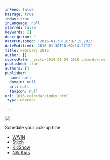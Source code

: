 ```yaml
---
inFeed: false
hasPage: true
inNav: true
inLanguage: null
starred: false
keywords: []
description: ''
datePublished: '2016-01-30T18:02:15.292Z'
dateModified: '2016-01-30T18:02:14.271Z'
title: February 2016
author: []
sourcePath: _posts/2016-01-30-2016-calendar.md
published: true
authors: []
publisher:
  name: null
  domain: null
  url: null
  favicon: null
url: 2016-calendar/index.html
_type: WebPage

---
```

![](https://s3-us-west-2.amazonaws.com/the-grid-img/p/9e7834fc1ac801f4981b3ee7fb6945f38a04f89d.jpg)

Schedule your pick-up time

* [WWIN][0]
* [Stitch][1]
* [KidShow][2]
* [NW Kids][3]

[0]: https://www.timetrade.com/book/BDJDN
[1]: https://www.timetrade.com/book/YS55C
[2]: https://www.timetrade.com/book/187TR
[3]: https://www.timetrade.com/book/G34PM